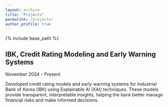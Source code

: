 ```yaml
---
layout: archive
title: "Projects"
permalink: /projects/
author_profile: true
---
```


{% include base_path %}

## IBK, Credit Rating Modeling and Early Warning Systems  
November 2024 – Present

Developed credit rating models and early warning systems for Industrial Bank of Korea (IBK) using Explainable AI (XAI) techniques. These models provide transparent, interpretable insights, helping the bank better manage financial risks and make informed decisions.